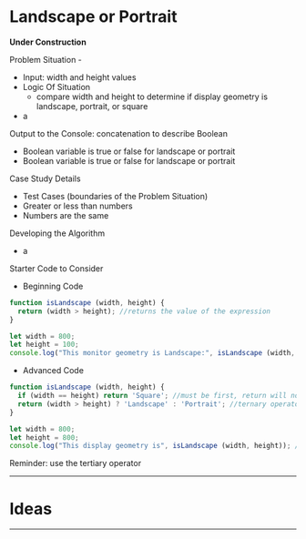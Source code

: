 # Landscape or Portrait

**Under Construction**

Problem Situation -
- Input: width and height values
- Logic Of Situation
  - compare width and height to determine if display geometry is landscape, portrait, or square
- a

Output to the Console: concatenation to describe Boolean
- Boolean variable is true or false for landscape or portrait
- Boolean variable is true or false for landscape or portrait

Case Study Details
- Test Cases (boundaries of the Problem Situation)
- Greater or less than numbers
- Numbers are the same

Developing the Algorithm
- a

Starter Code to Consider
- Beginning Code
```JavaScript
function isLandscape (width, height) {
  return (width > height); //returns the value of the expression
}

let width = 800;
let height = 100;
console.log("This monitor geometry is Landscape:", isLandscape (width, height));
```

- Advanced Code
```JavaScript
function isLandscape (width, height) {
  if (width == height) return 'Square'; //must be first, return will not allow rest of code to run
  return (width > height) ? 'Landscape' : 'Portrait'; //ternary operator example
}

let width = 800;
let height = 800;
console.log("This display geometry is", isLandscape (width, height)); //Difference between calling functions with arguments and sending to parameter's, local variables
```

Reminder: use the tertiary operator

---

# Ideas


---
